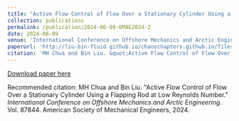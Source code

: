 ```yaml
---
title: "Active Flow Control of Flow Over a Stationary Cylinder Using a Flapping Rod at Low Reynolds Number"
collection: publications
permalink: /publication/2024-06-09-OMAE2024-2
date: 2024-06-09
venue: 'International Conference on Offshore Mechanics and Arctic Engineering'
paperurl: 'http://liu-bin-fluid.github.io/chaoschapters.github.io/files/OMAE2024-2.pdf'
citation: 'MH Chua and Bin Liu. &quot;Active Flow Control of Flow Over a Stationary Cylinder Using a Flapping Rod at Low Reynolds Number.&quot; <i>International Conference on Offshore Mechanics and Arctic Engineering</i>. Vol. 87844. American Society of Mechanical Engineers, 2024.'
---
```


<a href='http://liu-bin-fluid.github.io/chaoschapters.github.io/files/OMAE2024-2.pdf'>Download paper here</a>

Recommended citation: MH Chua and Bin Liu. "Active Flow Control of Flow Over a Stationary Cylinder Using a Flapping Rod at Low Reynolds Number." <i>International Conference on Offshore Mechanics and Arctic Engineering</i>. Vol. 87844. American Society of Mechanical Engineers, 2024.
